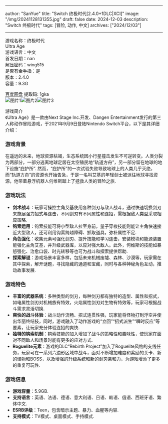 
---
author: "SanYue"
title: "Switch 终极时代[2.4.0+1DLC|XCI]"
image: "/img/20241128131355.jpg"
draft: false
date: 2024-12-03
description: "Switch 终极时代"
tags: [冒险, 动作, 中文]
archives: ["2024/12/03"]

---

游戏名称：终极时代   
Ultra Age    
游戏语言：中文  
首发日期：nan  
解压密码：wing515  
是否有金手指：是  
版本：2.4.0   
容量：9.3G

[百度网盘](https://pan.baidu.com/s/1ZfubSdqD9F510ew68_vBYw) 提取码: 1gka  
![图片1](/img/cc5f44.jpg)![图片2](/img/2a70aa.jpg)![图片3](/img/388d27.jpg)  

游戏简介  
《Ultra Age》是一款由Next Stage Inc.开发、Dangen Entertainment发行的第三人称动作冒险游戏，于2021年9月9日登陆Nintendo Switch平台，以下是其详细介绍：

### 游戏背景
在遥远的未来，地球资源枯竭，生态系统因小行星撞击发生不可逆转变。人类分裂为两部分，一部分逃离地球定居在太空殖民地“轨道方舟”，另一部分留在地球的地下设施“庇护所”. 然而，“庇护所”的一次试验失败导致地球上的人类几乎灭绝，而“轨道方舟”的资源也开始告急，于是一名叫艾基的年轻剑士被派往地球寻找资源，他带着悬浮机器人何维斯踏上了拯救人类的冒险之旅.

### 游戏玩法
- **剑术战斗**：玩家可操控主角艾基使用各种剑刃与敌人战斗，通过快速切换剑刃来施展强力招式与连击，不同剑刃有不同属性和连招，需根据敌人类型采取相应策略.
- **钩索运用**：钩索技能可将小型敌人拉至身前，量子穿梭技能则能让主角快速接近大型敌人，还可利用钩索跨越障碍、抓取道具，弥补属性不足.
- **角色强化**：收集元素可强化剑刃、提升技能和学习连击，安装模块和能源装置能强化主角艾基，并升级武器库，以应对强大敌人。此外，何维斯的技能如暴怒强化、治愈口袋、时光转移等也可为战斗和探索提供帮助.
- **探索解谜**：游戏场景丰富多样，包括未来机械废墟、森林、沙漠等，玩家需在其中探索，解开谜题，寻找隐藏的通道和宝藏，同时与各种神秘角色互动，推动故事发展.

### 游戏特色
- **丰富的武器系统**：多种类型的剑刃，每种剑刃都有独特的造型、属性和招式，如电属性剑刃对机械族有特效，火焰属性剑刃对生物有特效等，玩家可根据战斗需求灵活切换.
- **爽快的战斗体验**：战斗动作流畅、招式连贯性强，玩家能将怪物打到浮空并使出华丽终结技，同时，游戏融入了动作游戏的“立回”“招式派生”“瞬时反应”等要素，让玩家充分体验连招的爽快.
- **独特的钩索机制**：钩索技能的加入增加了战斗的策略性和趣味性，使玩家在面对不同敌人和场景时能有更多的应对方式.
- **Roguelite元素**：游戏的DLC“Rebirth Project”加入了Roguelite风格的支线任务，玩家可在一系列六边形区域中战斗，面对不断增加难度和奖励的关卡、新的怪物和BOSS，以及增强的升级系统和新的剑刃亲和力，为游戏增添了更多的重复可玩性.

### 游戏信息
- **游戏容量**：5.9GB.
- **支持语言**：英语、法语、德语、意大利语、日语、韩语、俄语、西班牙语、繁体中文.
- **ESRB评级**：Teen，包含暗示主题、暴力、血腥等内容.
- **支持模式**：TV模式、桌面模式、手持模式.
 
